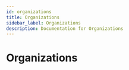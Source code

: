 ```yaml
---
id: organizations
title: Organizations
sidebar_label: Organizations
description: Documentation for Organizations
---
```


# Organizations
